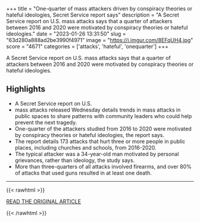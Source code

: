 +++
title = "One-quarter of mass attackers driven by conspiracy theories or hateful ideologies, Secret Service report says"
description = "A Secret Service report on U.S. mass attacks says that a quarter of attackers between 2016 and 2020 were motivated by conspiracy theories or hateful ideologies."
date = "2023-01-26 13:31:50"
slug = "63d280a888ad2be3990f4971"
image = "https://i.imgur.com/8EFqUH4.jpg"
score = "4671"
categories = ['attacks', 'hateful', 'onequarter']
+++

A Secret Service report on U.S. mass attacks says that a quarter of attackers between 2016 and 2020 were motivated by conspiracy theories or hateful ideologies.

## Highlights

- A Secret Service report on U.S.
- mass attacks released Wednesday details trends in mass attacks in public spaces to share patterns with community leaders who could help prevent the next tragedy.
- One-quarter of the attackers studied from 2016 to 2020 were motivated by conspiracy theories or hateful ideologies, the report says.
- The report details 173 attacks that hurt three or more people in public places, including churches and schools, from 2016-2020.
- The typical attacker was a 34-year-old man motivated by personal grievances, rather than ideology, the study says.
- More than three-quarters of all attacks involved firearms, and over 80% of attacks that used guns resulted in at least one death.

---

{{< rawhtml >}}
  <p class="article-category">
    <a target="_blank" href="https://www.nbcnews.com/news/us-news/one-quarter-mass-attackers-conspiracy-theories-hate-rcna67298">READ THE ORIGINAL ARTICLE</a>
  </p>
{{< /rawhtml >}}
